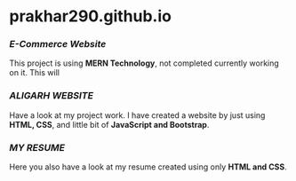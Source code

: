 # prakhar290.github.io


### ***E-Commerce Website***

This project is using **MERN Technology**, not completed currently working on it. This will 

### ***ALIGARH WEBSITE***

Have a look at my project work. I have created a website by just using **HTML, CSS**, and little bit of **JavaScript and Bootstrap**.

### ***MY RESUME***

Here you also have a look at my resume created using only **HTML and CSS**. 
